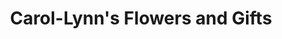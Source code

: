 ---
title: "Carol-Lynn's Flowers and Gifts"
url: /greeley/carol-lynns-flowers-and-gifts/
shop: florist
---